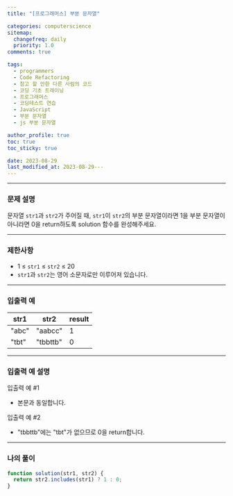 ```yaml
---
title: "[프로그래머스] 부분 문자열"

categories: computerscience
sitemap:
  changefreq: daily
  priority: 1.0
comments: true

tags:
  - programmers
  - Code Refactoring
  - 참고 할 만한 다른 사람의 코드
  - 코딩 기초 트레이닝
  - 프로그래머스
  - 코딩테스트 연습
  - JavaScript
  - 부분 문자열
  - js 부분 문자열

author_profile: true
toc: true
toc_sticky: true

date: 2023-08-29
last_modified_at: 2023-08-29---
---
```


---

### 문제 설명

문자열 `str1`과 `str2`가 주어질 때, `str1`이 `str2`의 부분 문자열이라면 1을 부분 문자열이 아니라면 0을 return하도록 solution 함수를 완성해주세요.

---

### 제한사항

- 1 ≤ `str1` ≤ `str2` ≤ 20
- `str1`과 `str2`는 영어 소문자로만 이루어져 있습니다.

---

### 입출력 예

| str1  | str2     | result |
| ----- | -------- | ------ |
| "abc" | "aabcc"  | 1      |
| "tbt" | "tbbttb" | 0      |

---

### 입출력 예 설명

입출력 예 #1

- 본문과 동일합니다.

입출력 예 #2

- "tbbttb"에는 "tbt"가 없으므로 0을 return합니다.

---

### 나의 풀이

```jsx
function solution(str1, str2) {
  return str2.includes(str1) ? 1 : 0;
}
```
